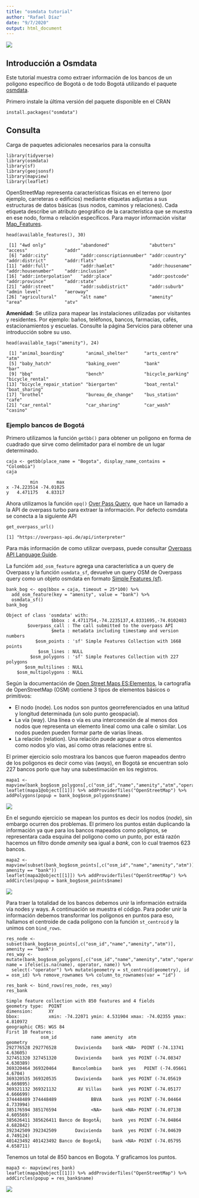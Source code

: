 ```yaml
---
title: "osmdata tutorial"
author: "Rafael Díaz"
date: "9/7/2020"
output: html_document
---
```


![](images/title.png)

## Introducción a Osmdata

Este tutorial muestra como extraer información de los bancos de un poligono especifico de Bogotá o de todo Bogotá utilizando el paquete   [osmdata](https://github.com/ropensci/osmdata).

Primero instale la última versión del paquete disponible en el CRAN

```{r, eval=FALSE}
install.packages("osmdata")
```

## Consulta

Carga de paquetes adicionales necesarios para la consulta

```{r}
library(tidyverse)
library(osmdata)
library(sf)
library(geojsonsf)
library(mapview)
library(leaflet)
```


OpenStreetMap representa características físicas en el terreno (por ejemplo, carreteras o edificios) mediante etiquetas adjuntas a sus estructuras de datos básicas (sus nodos, caminos y relaciones). Cada etiqueta describe un atributo geográfico de la característica que se muestra en ese nodo, forma o relación específicos. Para mayor información visitar [Map_Features](https://wiki.openstreetmap.org/wiki/Map_Features).

```{r}
head(available_features(), 30)
```

```
 [1] "4wd only"             "abandoned"               "abutters"        "access"              "addr"                   
 [6] "addr:city"            "addr:conscriptionnumber" "addr:country"    "addr:district"       "addr:flats"             
[11] "addr:full"            "addr:hamlet"             "addr:housename"  "addr:housenumber"    "addr:inclusion"         
[16] "addr:interpolation"   "addr:place"              "addr:postcode"   "addr:province"       "addr:state"             
[21] "addr:street"          "addr:subdistrict"        "addr:suburb"     "admin level"         "aeroway"                
[26] "agricultural"         "alt name"                "amenity"         "area"                "atv" 
```

**Amenidad:** Se utiliza para mapear las instalaciones utilizadas por visitantes y residentes. Por ejemplo: baños, teléfonos, bancos, farmacias, cafés, estacionamientos y escuelas. Consulte la página Servicios para obtener una introducción sobre su uso.

```{r}
head(available_tags("amenity"), 24)
```
```
 [1] "animal_boarding"        "animal_shelter"      "arts_centre"       "atm"                   
 [5] "baby_hatch"             "baking_oven"         "bank"              "bar"                   
 [9] "bbq"                    "bench"               "bicycle_parking"   "bicycle_rental"        
[13] "bicycle_repair_station" "biergarten"          "boat_rental"       "boat_sharing"          
[17] "brothel"                "bureau_de_change"    "bus_station"       "cafe"                  
[21] "car_rental"             "car_sharing"         "car_wash"          "casino"
```

### Ejemplo bancos de Bogotá

Primero utilizamos la función `getbb()` para obtener un poligono en forma de cuadrado que sirve como delimitador para el nombre de un lugar determinado.

```{r}
caja <- getbb(place_name = "Bogota", display_name_contains = "Colombia")
caja
```
```
         min       max
x -74.223514 -74.01025
y   4.471175   4.83317
```

Ahora utilizamos la función `opq()` [Over Pass Query](http://overpass-turbo.eu/), que hace un llamado a la API de overpass turbo para extraer la información. Por defecto osmdata se conecta a la siguiente API

```{r}
get_overpass_url()
```

```
[1] "https://overpass-api.de/api/interpreter"
```

Para más información de como utilizar overpass, puede consultar [Overpass API Language Guide](https://wiki.openstreetmap.org/wiki/Overpass_API/Language_Guide).

La funcióm `add_osm_feature` agrega una característica a un query de Overpass y la función `osmdata_sf`, devuelve un query OSM de Overpass query como un objeto osmdata en formato [Simple Features (sf)](https://cran.r-project.org/web/packages/sf/index.html).


```{r}
bank_bog <- opq(bbox = caja, timeout = 25*100) %>% 
  add_osm_feature(key = "amenity", value = "bank") %>% 
  osmdata_sf()
bank_bog
```

```
Object of class 'osmdata' with:
                 $bbox : 4.4711754,-74.2235137,4.8331695,-74.0102483
        $overpass_call : The call submitted to the overpass API
                 $meta : metadata including timestamp and version numbers
           $osm_points : 'sf' Simple Features Collection with 1668 points
            $osm_lines : NULL
         $osm_polygons : 'sf' Simple Features Collection with 227 polygons
       $osm_multilines : NULL
    $osm_multipolygons : NULL
```

Según la documentación de [Open Street Maps ES:Elementos](https://wiki.openstreetmap.org/wiki/ES:Elementos), la cartografía de OpenStreetMap (OSM) contiene 3 tipos de elementos básicos o primitivos:

+ El nodo (node). Los nodos son puntos georreferenciados en una latitud y longitud determinada (un solo punto geospacial).
+ La vía (way). Una línea o vía es una interconexión de al menos dos nodos que representa un elemento lineal como una calle o similar. Los nodos pueden pueden formar parte de varias líneas.
+ La relación (relation). Una relación puede agrupar a otros elementos como nodos y/o vías, así como otras relaciones entre sí.

El primer ejercicio solo mostrara los bancos que fueron mapeados dentro de los poligonos es decir como vías (*ways*), en Bogotá se encuentran solo 227 bancos porlo que hay una subestimación en los registros.

```{r}
mapa1 <- mapview(bank_bog$osm_polygons[,c("osm_id","name","amenity","atm","operator")])
leaflet(mapa1@object[[1]]) %>% addProviderTiles("OpenStreetMap") %>% addPolygons(popup = bank_bog$osm_polygons$name)
```
![](images/map1.png)

En el segundo ejercicio se mapean los puntos es decir los nodos (*node*), sin embargo ocurren dos problemas.
El primero los puntos están duplicando la información ya que para los bancos mapeados como polignos, se representara cada esquina del poligono como un punto, por está razón hacemos un filtro donde *amenity* sea igual a *bank*, con lo cual traemos 623 bancos.

```{r}
mapa2 <- mapview(subset(bank_bog$osm_points[,c("osm_id","name","amenity","atm")], amenity == "bank"))
leaflet(mapa2@object[[1]]) %>% addProviderTiles("OpenStreetMap") %>% addCircles(popup = bank_bog$osm_points$name)
```
![](images/map2.png)

Para traer la totalidad de los bancos debemos unir la información extraída vía nodes y ways. A continuación se muestra el código. Para poder unir la información debemos transformar los polígonos en puntos para eso, hallamos el centroide de cada polígono con la función `st_centroid` y la unimos con `bind_rows`.

```{r}
res_node <- subset(bank_bog$osm_points[,c("osm_id","name","amenity","atm")], amenity == "bank")
res_way <- mutate(bank_bog$osm_polygons[,c("osm_id","name","amenity","atm","operator")], name = ifelse(is.na(name), operator, name)) %>% 
  select(-"operator") %>% mutate(geometry = st_centroid(geometry), id = osm_id) %>% remove_rownames %>% column_to_rownames(var = "id")

res_bank <- bind_rows(res_node, res_way)
res_bank
```
```
Simple feature collection with 850 features and 4 fields
geometry type:  POINT
dimension:      XY
bbox:           xmin: -74.22071 ymin: 4.531904 xmax: -74.02355 ymax: 4.810972
geographic CRS: WGS 84
First 10 features:
             osm_id             name amenity  atm                   geometry
292776528 292776528       Davivienda    bank <NA>  POINT (-74.13741 4.63605)
327451320 327451320       Davivienda    bank  yes POINT (-74.08347 4.630389)
369320464 369320464      Bancolombia    bank  yes   POINT (-74.05661 4.6704)
369320535 369320535       Davivienda    bank  yes POINT (-74.05619 4.669895)
369321132 369321132        AV Villas    bank  yes POINT (-74.05177 4.666699)
374448489 374448489             BBVA    bank  yes POINT (-74.04464 4.733994)
385176594 385176594             <NA>    bank <NA> POINT (-74.07138 4.605569)
385626411 385626411 Banco de BogotÃ¡    bank  yes POINT (-74.04864 4.682842)
392342509 392342509       Davivienda    bank  yes POINT (-74.04639 4.749124)
401423492 401423492 Banco de BogotÃ¡    bank <NA> POINT (-74.05795 4.658711)
```

Tenemos un total de 850 bancos en Bogota. Y graficamos los puntos.

```{r}
mapa3 <- mapview(res_bank)
leaflet(mapa3@object[[1]]) %>% addProviderTiles("OpenStreetMap") %>% addCircles(popup = res_bank$name)
```
![](images/map3.png)